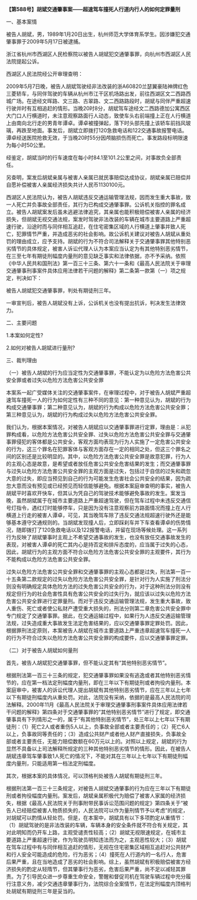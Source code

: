 **【第588号】胡斌交通肇事案——超速驾车撞死人行道内行人的如何定罪量刑**

一、基本案情

被告人胡斌，男，1989年1月20日出生，杭州师范大学体育系学生。因涉嫌犯交通肇事罪于2009年5月17日被逮捕。

浙江省杭州市西湖区人民检察院以被告人胡斌犯交通肇事罪，向杭州市西湖区人民法院提起公诉。

西湖区人民法院经公开审理查明：

2009年5月7日晚，被告人胡斌驾驶经非法改装的浙A60820兰瑟翼豪陆神牌红色三菱轿车，与同伴驾驶的车辆从杭州市江干区机场路出发，前往西湖区文二西路西城广场。在途经文晖路、文三路、古翠路、文二西路路段时，胡斌与同伴严重超速行驶并时有互相追赶的情形。当晚20时8分，胡斌驾车途经文二西路德加公寓西区大门口人行横道时，未注意观察路面行人动态，致使车头右前端撞上正在人行横道上由南向北行走的男青年谭卓。谭卓被撞弹起，落下时头部先撞上该轿车前挡风玻璃，再跌至地面。事发后，胡斌立即拨打120急救电话和122交通事故报警电话。谭卓经送医院抢救无效，于当晚20时55分因颅脑损伤而死亡。事发路段标明限速为每小时50公里。

经鉴定，胡斌当时的行车速度在每小时84.1至101.2公里之间，对事故负全部责任。

另查明，案发后胡斌亲属与被害人亲属已就民事赔偿达成协议，胡斌亲属已赔偿并自愿补偿被害人亲属经济损失共计人民币1130100元。

西湖区人民法院认为，被告人胡斌违反交通运输管理法规，因而发生重大事故，致一人死亡并负事故全部责任，其行为已构成交通肇事罪。公诉机关指控的罪名成立。被告人胡斌案发后虽未逃避法律追究，其亲属也能积极赔偿被害人亲属的经济损失，但胡斌无视交通法规，案发时驾驶非法改装的车辆在城市主要道路上严重超速行驶，沿途时而与同伴相互追赶，在住宅密集区域的人行横道上肇事并致人死亡，犯罪情节严重，并造成恶劣的社会影响。故公诉机关建议对被告人胡斌从重处罚的理由成立，应予支持。胡斌的行为不符合司法解释关于交通肇事罪其他特别恶劣情节的具体规定，被害人诉讼代理人认为本案应当认定为有其他特别恶劣情节，在三至七年有期徒刑幅度内量刑的意见缺乏事实和法律依据，亦不予采纳。依照《中华人民共和国刑法》第一百三十三条、第六十一条和《最高人民法院关于审理交通肇事刑事案件具体应用法律若干问题的解释》第二条第一款第（一）项之规定，判决如下：

被告人胡斌犯交通肇事罪，判处有期徒刑三年。

一审宣判后，被告人胡斌没有上诉，公诉机关也没有提出抗诉，判决发生法律效力。

二、主要问题

1.本案如何定性?

2.如何对被告人胡斌进行量刑?

三、裁判理由

（一）被告人胡斌的行为应当定性为交通肇事罪，不能认定为以危险方法危害公共安全罪或者过失以危险方法危害公共安全罪

本案系一起广受媒体关注的交通肇事案件，在审理过程中，对于被告人胡斌严重超速驾车撞死一人的行为如何定性有三种不同的意见：第一种意见认为，胡斌的行为构成交通肇事罪；第二种意见认为，胡斌的行为构成以危险方法危害公共安全罪；第三种意见认为，胡斌的行为构成过失以危险方法危害公共安全罪。

我们认为，根据本案情况，对被告人胡斌应以交通肇事罪进行定罪，理由是：从犯罪构成看，以危险方法危害公共安全罪、过失以危险方法危害公共安全罪与交通肇事罪侵犯的客体都是公共安全，客观方面均表现为行为人实施了一定危害公共安全的行为，这三个罪名在犯罪客体与客观方面存在一定的相同之处，但这三个罪名之间的区别还是比较明显的。其中，以危险方法危害公共安全罪是故意犯罪，行为人的主观心态是故意，是希望或者放任危害公共安全危害结果的发生；而交通肇事罪与过失以危险方法危害公共安全罪的主观方面是过失，包括过于自信的过失和疏忽大意的过失，即应当预见到自己的行为可能发生危害社会公共安全的结果，因为疏忽大意而没有预见或已经预见而轻信能够避免。根据本案庭审查明的事实，被告人胡斌平时喜欢开快车，但其认为凭自己的驾驶技术能够避免事故的发生。案发当晚，虽然胡斌属于在城市主要道路上严重超速驾驶，但在驾车过程中未违反交通信号灯指令，遇红灯时能够停车，只是因为没有注意观察前方路面情况而撞上在人行横道上行走的被害人谭卓，可见，其当晚驾车除了违反交通法规超速行驶外还是能够基本遵守交通规则的。当胡斌发现撞人后，立即踩刹车并下车查看谭卓的伤势情况，随即拨打了120急救电话以及122报警电话，并留在现场等候处理。这一系列行为反映了胡斌肇事时主观上不希望交通事故的发生，也没有放任交通事故发生的表现，对被害人谭卓的死亡其内心是持否定和排斥态度的，应当属于过失的心态，因此，胡斌行为的主观方面不符合以危险方法危害公共安全罪的主观要件，其行为不能构成以危险方法危害公共安全罪。

过失以危险方法危害公共安全罪和交通肇事罪的主观心态都是过失，刑法第一百一十五条第二款规定的过失以危险方法危害公共安全罪，是针对行为人实施了刑法分则没有明确规定具体危险方法的过失危害公共安全的行为，对于这种刑法分则没有规定但行为的社会危害性具有危害公共安全的过失行为，就应该以过失以危险方法危害公共安全罪进行定罪量刑。而对于违反交通运输管理法规，发生重大事故，致人重伤、死亡或者使公私财产遭受重大损失的，刑法分则第二章危害公共安全罪中专门规定了交通肇事罪。据此，在交通运输过程中，如果行为人违反交通运输管理法规，过失造成重大事故发生法定危害结果的，应以交通肇事罪定罪处罚。因此，根据罪刑法定原则，本案被告人胡斌在城市主要道路上严重违章超速驾车撞死一人的行为不符合过失以危险方法危害公共安全罪的构成要件，应以交通肇事罪定罪。

（二）对于被告人胡斌如何量刑

首先，被告人胡斌犯交通肇事罪，但不能认定其有“其他特别恶劣情节”。

根据刑法第一百三十三条的规定，犯交通肇事罪如果没有逃逸或者其他特别恶劣情节的，应在第一档法定刑幅度内量刑，即在三年以下有期徒刑或者拘役内量刑。本案庭审中，被害人的诉讼代理人提出胡斌有其他特别恶劣情节，应在三年以上七年以下有期徒刑幅度内从重处罚。对此，法院没有采纳，依据的是最高人民法院的司法解释。2000年11月《最高人民法院关于审理交通肇事刑事案件具体应用法律若干问题的解释》第四条对于交通肇事罪的“其他特别恶劣情节”进行了规定，即交通肇事具有下列情形之一的，属于“有其他特别恶劣情节”，处三年以上七年以下有期徒刑：（1）死亡2人或者重伤5人以上，负事故全部或者主要责任的；（2）死亡6人以上，负事故同等责任的；（3）造成公共财产或者他人财产直接损失，负事故全部或者主要责任，无能力赔偿数额在60万元以上的。对照以上规定，胡斌的行为显然不具备以上司法解释所规定的三种其他特别恶劣情节的情形。因此，在被告人胡斌违章驾车肇事致1人死亡的情况下，不能对其在三年以上七年以下有期徒刑幅度内量刑，只能适用第一档法定刑幅度。

其次，根据本案的具体情况，可以顶格判处被告人胡斌有期徒刑三年。

根据刑法第一百三十三条规定，对被告人胡斌交通肇事的行为应在三年以下有期徒刑或者拘役幅度内量刑。案发后，胡斌亲属积极代为赔偿了被害人家属的经济损失，根据《最高人民法院关于刑事附带民事诉讼范围问题的规定》第四条关于“被告人已经赔偿被害人物质损失的，人民法院可以作为量刑情节予以考虑”的规定，对胡斌可以酌情从轻处罚。但是，在本案中，胡斌具有以下多项酌定从重情节：（1）胡斌驾驶的是非法改装的车辆，车辆本身的安全条件就不符合有关规定，其对此明知而仍开车上路，主观受谴责性较高；（2）胡斌无视限速规定，在城市主要道路上严重超速行驶，作为驾驶员明知违法而为之，主观恶性较大；（3）胡斌在驾车过程中有与同伴相互追赶的情形，无视在住宅密集区域相互追赶对公共财产和行人安全可能造成的危险，行为恶劣；（4）撞死在人行道内的一名行人，危害后果严重，且在当地造成了恶劣的社会影响。综上，虽然胡斌有积极赔偿被害方经济损失的酌定从轻隋节，但其肇事行为恶劣，危害后果严重，尚不足以减轻其罪责。为了引导民众进一步尊重生命安全，警醒和督促司机在驾驶车辆过程中充分履行注意义务，减少交通违章肇事行为，法院综合全案情节，在法定刑幅度内顶格判处胡斌有期徒刑三年是妥当的。